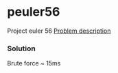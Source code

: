 # peuler56
Project euler 56
[Problem description](https://projecteuler.net/problem=56)

### Solution
Brute force ~ 15ms
